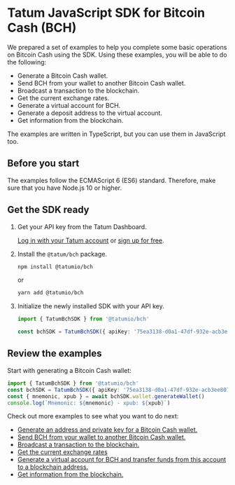 # Tatum JavaScript SDK for Bitcoin Cash (BCH)

We prepared a set of examples to help you complete some basic operations on Bitcoin Cash using the SDK. Using these examples, you will be able to do the following:

- Generate a Bitcoin Cash wallet.
- Send BCH from your wallet to another Bitcoin Cash wallet.
- Broadcast a transaction to the blockchain.
- Get the current exchange rates.
- Generate a virtual account for BCH.
- Generate a deposit address to the virtual account.
- Get information from the blockchain.

The examples are written in TypeScript, but you can use them in JavaScript too.

## Before you start

The examples follow the ECMAScript 6 (ES6) standard. Therefore, make sure that you have Node.js 10 or higher.

## Get the SDK ready

1. Get your API key from the Tatum Dashboard.

   [Log in with your Tatum account](https://dashboard.tatum.io) or [sign up for free](https://dashboard.tatum.io/sign-up).

1. Install the `@tatum/bch` package.

   ```bash
   npm install @tatumio/bch
   ```

   or

   ```bash
   yarn add @tatumio/bch
   ```

1. Initialize the newly installed SDK with your API key.

   ```typescript
   import { TatumBchSDK } from '@tatumio/bch'

   const bchSDK = TatumBchSDK({ apiKey: '75ea3138-d0a1-47df-932e-acb3ee807dab' })
   ```

## Review the examples

Start with generating a Bitcoin Cash wallet:

```typescript
import { TatumBchSDK } from '@tatumio/bch'
const bchSDK = TatumBchSDK({ apiKey: '75ea3138-d0a1-47df-932e-acb3ee807dab' })
const { mnemonic, xpub } = await bchSDK.wallet.generateWallet()
console.log(`Mnemonic: ${mnemonic} - xpub: ${xpub}`)
```

Check out more examples to see what you want to do next:

- [Generate an address and private key for a Bitcoin Cash wallet.](./src/app/bch.wallet.example.ts)
- [Send BCH from your wallet to another Bitcoin Cash wallet.](./src/app/bch.tx.example.ts)
- [Broadcast a transaction to the blockchain.](./src/app/bch.tx.broadcast.example.ts)
- [Get the current exchange rates](./src/app/bch.root.example.ts)
- [Generate a virtual account for BCH and transfer funds from this account to a blockchain address.](./src/app/bch.virtualAccount.example.ts)
- [Get information from the blockchain.](./src/app/bch.blockchain.example.ts)
